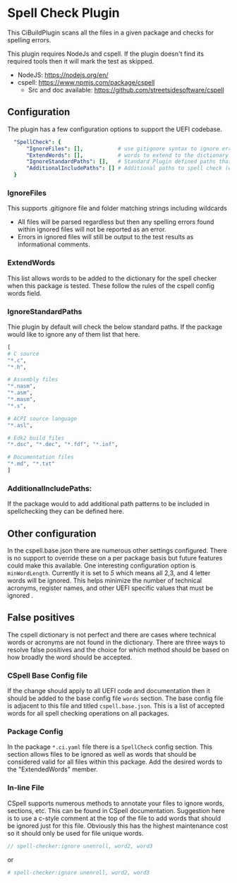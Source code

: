 # Spell Check Plugin

This CiBuildPlugin scans all the files in a given package and checks for spelling errors.

This plugin requires NodeJs and cspell.  If the plugin doesn't find its required tools then it will mark the test as skipped.

* NodeJS: https://nodejs.org/en/
* cspell: https://www.npmjs.com/package/cspell
  * Src and doc available: https://github.com/streetsidesoftware/cspell

## Configuration

The plugin has a few configuration options to support the UEFI codebase.

``` yaml
  "SpellCheck": {
      "IgnoreFiles": [],           # use gitignore syntax to ignore errors in matching files
      "ExtendWords": [],           # words to extend to the dictionary for this package
      "IgnoreStandardPaths": [],   # Standard Plugin defined paths that should be ignore
      "AdditionalIncludePaths": [] # Additional paths to spell check (wildcards supported)
  }
```

### IgnoreFiles

This supports .gitignore file and folder matching strings including wildcards

* All files will be parsed regardless but then any spelling errors found within ignored files will not be reported as an error.
* Errors in ignored files will still be output to the test results as informational comments.

### ExtendWords

This list allows words to be added to the dictionary for the spell checker when this package is tested.  These follow the rules of the cspell config words field.

### IgnoreStandardPaths

Thie plugin by default will check the below standard paths.  If the package would like to ignore any of them list that here.

```python
[
# C source
"*.c", 
"*.h",

# Assembly files
"*.nasm", 
"*.asm", 
"*.masm", 
"*.s",

# ACPI source language
"*.asl",

# Edk2 build files
"*.dsc", "*.dec", "*.fdf", "*.inf",

# Documentation files
"*.md", "*.txt"
]
```

### AdditionalIncludePaths:

If the package would to add additional path patterns to be included in spellchecking they can be defined here.

## Other configuration

In the cspell.base.json there are numerous other settings configured.  There is no support to override these on a per package basis but future features could make this available.  One interesting configuration option is `minWordLength`.  Currently it is set to _5_ which means all 2,3, and 4 letter words will be ignored.  This helps minimize the number of technical acronyms, register names, and other UEFI specific values that must be ignored .

## False positives

The cspell dictionary is not perfect and there are cases where technical words or acronyms are not found in the dictionary.  There are three ways to resolve false positives and the choice for which method should be based on how broadly the word should be accepted.

### CSpell Base Config file

If the change should apply to all UEFI code and documentation then it should be added to the base config file `words` section.  The base config file is adjacent to this file and titled `cspell.base.json`.  This is a list of accepted words for all spell checking operations on all packages.

### Package Config

In the package `*.ci.yaml` file there is a `SpellCheck` config section.  This section allows files to be ignored as well as words that should be considered valid for all files within this package.  Add the desired words to the "ExtendedWords" member.

### In-line File

CSpell supports numerous methods to annotate your files to ignore words, sections, etc.  This can be found in CSpell documentation.  Suggestion here is to use a c-style comment at the top of the file to add words that should be ignored just for this file.  Obviously this has the highest maintenance cost so it should only be used for file unique words.

``` c
// spell-checker:ignore unenroll, word2, word3
```
or 

```ini
# spell-checker:ignore unenroll, word2, word3
```
